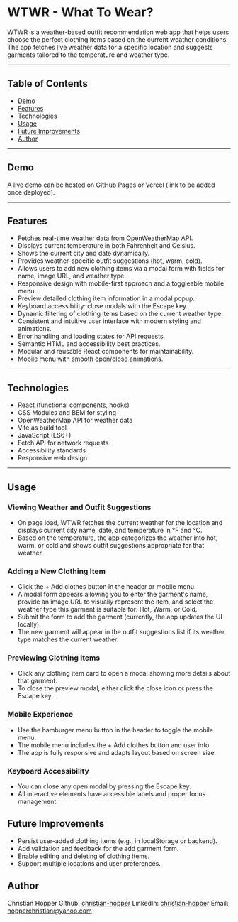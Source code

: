 # WTWR - What To Wear?

WTWR is a weather-based outfit recommendation web app that helps users choose the perfect clothing items based on the current weather conditions. The app fetches live weather data for a specific location and suggests garments tailored to the temperature and weather type.

---

## Table of Contents

- [Demo](#demo)
- [Features](#features)
- [Technologies](#technologies)
- [Usage](#usage)
- [Future Improvements](#future-improvements)
- [Author](#author)

---

## Demo

A live demo can be hosted on GitHub Pages or Vercel (link to be added once deployed).

---

## Features

- Fetches real-time weather data from OpenWeatherMap API.
- Displays current temperature in both Fahrenheit and Celsius.
- Shows the current city and date dynamically.
- Provides weather-specific outfit suggestions (hot, warm, cold).
- Allows users to add new clothing items via a modal form with fields for name, image URL, and weather type.
- Responsive design with mobile-first approach and a toggleable mobile menu.
- Preview detailed clothing item information in a modal popup.
- Keyboard accessibility: close modals with the Escape key.
- Dynamic filtering of clothing items based on the current weather type.
- Consistent and intuitive user interface with modern styling and animations.
- Error handling and loading states for API requests.
- Semantic HTML and accessibility best practices.
- Modular and reusable React components for maintainability.
- Mobile menu with smooth open/close animations.

---

## Technologies

- React (functional components, hooks)
- CSS Modules and BEM for styling
- OpenWeatherMap API for weather data
- Vite as build tool
- JavaScript (ES6+)
- Fetch API for network requests
- Accessibility standards
- Responsive web design

---

## Usage

### Viewing Weather and Outfit Suggestions

- On page load, WTWR fetches the current weather for the location and displays current city name, date, and temperature in °F and °C.
- Based on the temperature, the app categorizes the weather into hot, warm, or cold and shows outfit suggestions appropriate for that weather.

### Adding a New Clothing Item

- Click the + Add clothes button in the header or mobile menu.
- A modal form appears allowing you to enter the garment's name, provide an image URL to visually represent the item, and select the weather type this garment is suitable for: Hot, Warm, or Cold.
- Submit the form to add the garment (currently, the app updates the UI locally).
- The new garment will appear in the outfit suggestions list if its weather type matches the current weather.

### Previewing Clothing Items

- Click any clothing item card to open a modal showing more details about that garment.
- To close the preview modal, either click the close icon or press the Escape key.

### Mobile Experience

- Use the hamburger menu button in the header to toggle the mobile menu.
- The mobile menu includes the + Add clothes button and user info.
- The app is fully responsive and adapts layout based on screen size.

### Keyboard Accessibility

- You can close any open modal by pressing the Escape key.
- All interactive elements have accessible labels and proper focus management.

## Future Improvements

- Persist user-added clothing items (e.g., in localStorage or backend).
- Add validation and feedback for the add garment form.
- Enable editing and deleting of clothing items.
- Support multiple locations and user preferences.

## Author

Christian Hopper
Github: [christian-hopper](https://github.com/christian-hopper)
LinkedIn: [christian-hopper](https://www.linkedin.com/in/christian-hopper-105085369/)
Email: hopperchristian@yahoo.com
